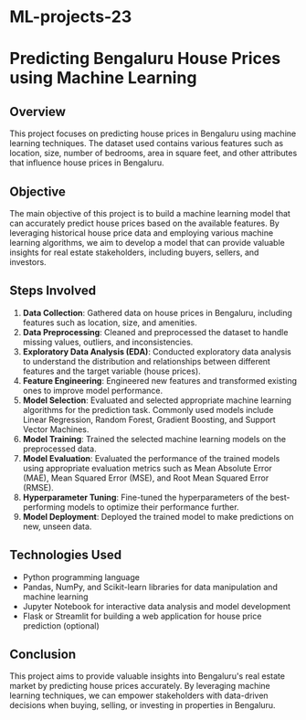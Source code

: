 # ML-projects-23

# Predicting Bengaluru House Prices using Machine Learning

## Overview

This project focuses on predicting house prices in Bengaluru using machine learning techniques. The dataset used contains various features such as location, size, number of bedrooms, area in square feet, and other attributes that influence house prices in Bengaluru.

## Objective

The main objective of this project is to build a machine learning model that can accurately predict house prices based on the available features. By leveraging historical house price data and employing various machine learning algorithms, we aim to develop a model that can provide valuable insights for real estate stakeholders, including buyers, sellers, and investors.

## Steps Involved

1. **Data Collection**: Gathered data on house prices in Bengaluru, including features such as location, size, and amenities.
2. **Data Preprocessing**: Cleaned and preprocessed the dataset to handle missing values, outliers, and inconsistencies.
3. **Exploratory Data Analysis (EDA)**: Conducted exploratory data analysis to understand the distribution and relationships between different features and the target variable (house prices).
4. **Feature Engineering**: Engineered new features and transformed existing ones to improve model performance.
5. **Model Selection**: Evaluated and selected appropriate machine learning algorithms for the prediction task. Commonly used models include Linear Regression, Random Forest, Gradient Boosting, and Support Vector Machines.
6. **Model Training**: Trained the selected machine learning models on the preprocessed data.
7. **Model Evaluation**: Evaluated the performance of the trained models using appropriate evaluation metrics such as Mean Absolute Error (MAE), Mean Squared Error (MSE), and Root Mean Squared Error (RMSE).
8. **Hyperparameter Tuning**: Fine-tuned the hyperparameters of the best-performing models to optimize their performance further.
9. **Model Deployment**: Deployed the trained model to make predictions on new, unseen data.

## Technologies Used

- Python programming language
- Pandas, NumPy, and Scikit-learn libraries for data manipulation and machine learning
- Jupyter Notebook for interactive data analysis and model development
- Flask or Streamlit for building a web application for house price prediction (optional)

## Conclusion

This project aims to provide valuable insights into Bengaluru's real estate market by predicting house prices accurately. By leveraging machine learning techniques, we can empower stakeholders with data-driven decisions when buying, selling, or investing in properties in Bengaluru.


